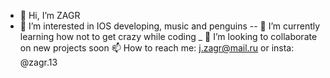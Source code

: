 - 👋 Hi, I’m ZAGR
- 👀 I’m interested in IOS developing, music and penguins
-- 🌱 I’m currently learning how not to get crazy while coding
_ 💞️ I’m looking to collaborate on new projects soon
📫 How to reach me: j.zagr@mail.ru or insta: @zagr.13

<!---
ZAGRj/ZAGRj is a ✨ special ✨ repository because its `README.md` (this file) appears on your GitHub profile.
You can click the Preview link to take a look at your changes.
--->
